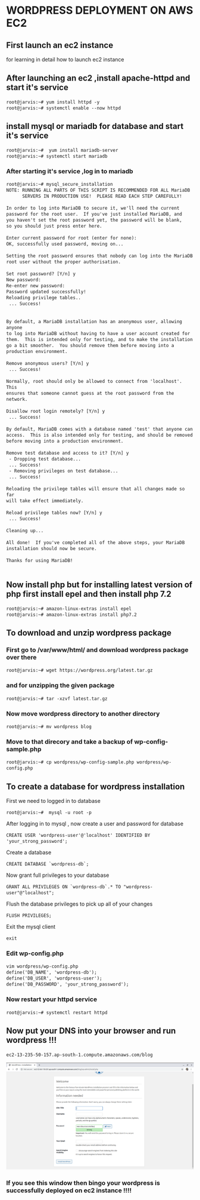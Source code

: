 # WORDPRESS DEPLOYMENT ON AWS EC2 
## First launch an ec2 instance
  for learning in detail how to launch ec2 instance 
  
## After launching an ec2 ,install apache-httpd and start it's service
```
root@jarvis:~# yum install httpd -y
root@jarvis:~# systemctl enable --now httpd
```
##  install mysql or mariadb for database and start it's service

```
root@jarvis:~#  yum install mariadb-server
root@jarvis:~# systemctl start mariadb
```
### After starting it's service ,log in to mariadb 
```
root@jarvis:~# mysql_secure_installation 
NOTE: RUNNING ALL PARTS OF THIS SCRIPT IS RECOMMENDED FOR ALL MariaDB
      SERVERS IN PRODUCTION USE!  PLEASE READ EACH STEP CAREFULLY!

In order to log into MariaDB to secure it, we'll need the current
password for the root user.  If you've just installed MariaDB, and
you haven't set the root password yet, the password will be blank,
so you should just press enter here.

Enter current password for root (enter for none): 
OK, successfully used password, moving on...

Setting the root password ensures that nobody can log into the MariaDB
root user without the proper authorisation.

Set root password? [Y/n] y
New password: 
Re-enter new password: 
Password updated successfully!
Reloading privilege tables..
 ... Success!


By default, a MariaDB installation has an anonymous user, allowing anyone
to log into MariaDB without having to have a user account created for
them.  This is intended only for testing, and to make the installation
go a bit smoother.  You should remove them before moving into a
production environment.

Remove anonymous users? [Y/n] y
 ... Success!

Normally, root should only be allowed to connect from 'localhost'.  This
ensures that someone cannot guess at the root password from the network.

Disallow root login remotely? [Y/n] y
 ... Success!

By default, MariaDB comes with a database named 'test' that anyone can
access.  This is also intended only for testing, and should be removed
before moving into a production environment.

Remove test database and access to it? [Y/n] y
 - Dropping test database...
 ... Success!
 - Removing privileges on test database...
 ... Success!

Reloading the privilege tables will ensure that all changes made so far
will take effect immediately.

Reload privilege tables now? [Y/n] y
 ... Success!

Cleaning up...

All done!  If you've completed all of the above steps, your MariaDB
installation should now be secure.

Thanks for using MariaDB!


```

## Now install php but for installing latest version of php first install epel and then install php 7.2
```
root@jarvis:~# amazon-linux-extras install epel
root@jarvis:~# amazon-linux-extras install php7.2
```

## To download and unzip wordpress package

### First go to /var/www/html/ and download wordpress package over there 

```
root@jarvis:~# wget https://wordpress.org/latest.tar.gz
```

### and for unzipping the given package
```
root@jarvis:~# tar -xzvf latest.tar.gz
```
### Now move wordpress directory to another directory

```
root@jarvis:~# mv wordpress blog
```
### Move to that direcory and take a backup of wp-config-sample.php
```
root@jarvis:~# cp wordpress/wp-config-sample.php wordpress/wp-config.php

```

## To create a database for wordpress installation

First we need to logged in to database 
```
root@jarvis:~#  mysql -u root -p 
```
After logging in to mysql , now create a user and password for database
```
CREATE USER 'wordpress-user'@'localhost' IDENTIFIED BY 'your_strong_password';
```
Create a database 
```
CREATE DATABASE `wordpress-db`;
```
Now grant full privileges to your database
```
GRANT ALL PRIVILEGES ON `wordpress-db`.* TO "wordpress-user"@"localhost";
```
Flush the database privileges to pick up all of your changes
```
FLUSH PRIVILEGES;
```
Exit the mysql client
```
exit
```

### Edit wp-config.php
```
vim wordpress/wp-config.php
define('DB_NAME', 'wordpress-db');
define('DB_USER', 'wordpress-user');
define('DB_PASSWORD', 'your_strong_password');
```

### Now restart your httpd service
```
root@jarvis:~# systemctl restart httpd
```
## Now put your DNS into your browser and run wordpress !!!
```
ec2-13-235-50-157.ap-south-1.compute.amazonaws.com/blog
```

![wordpress](wordpress.png)

### If you see this window then bingo your wordpress is successfully deployed on ec2 instance !!!!
